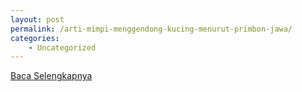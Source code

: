 ```yaml
---
layout: post
permalink: /arti-mimpi-menggendong-kucing-menurut-primbon-jawa/
categories:
    - Uncategorized
---
```


[Baca Selengkapnya](/10)